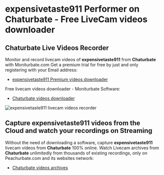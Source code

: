 # expensivetaste911 Performer on Chaturbate - Free LiveCam videos downloader

## Chaturbate Live Videos Recorder

Monitor and record livecam videos of **expensivetaste911** from **Chaturbate** with Moniturbate.com
Get a premium trial for free by just and only registering with your Email address:
* [expensivetaste911 Premium videos downloader](https://moniturbate.com/request-demo-licence-key.html)

Free livecam videos downloader - Moniturbate Software:
* [Chaturbate videos downloader](https://moniturbate.com/moniturbate-download-software.html)

![expensivetaste911 livecam videos recorder](https://peachurnet.com/templates/moniturbate-software.png)


## Capture expensivetaste911 videos from the Cloud and watch your recordings on Streaming

Without the need of downloading a software, capture **expensivetaste911** livecam videos from **Chaturbate** 100% online.
Watch Livecam archives from **Chaturbate** unlimitedly from thousands of existing recordings, only on Peachurbate.com and its websites network:
* [Chaturbate videos archives](https://peachurnet.com/)